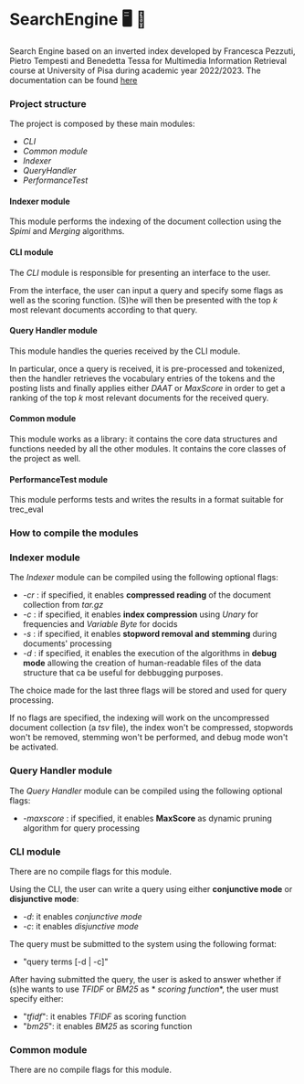 # SearchEngine 🖥️  :page_with_curl:

Search Engine based on an inverted index developed by Francesca Pezzuti, Pietro Tempesti and Benedetta Tessa for
Multimedia Information Retrieval course at University of Pisa during academic year 2022/2023. The documentation can be found [here](./)

### Project structure

The project is composed by these main modules:

- *CLI*
- *Common module*
- *Indexer*
- *QueryHandler*
- *PerformanceTest*

#### Indexer module

This module performs the indexing of the document collection using the *Spimi* and *Merging* algorithms.

#### CLI module

The *CLI* module is responsible for presenting an interface to the user.

From the interface, the user can input a query and specify some flags as well as the scoring function. (S)he will then
be presented with the top $k$ most relevant documents according to that query.

#### Query Handler module

This module handles the queries received by the CLI module.

In particular, once a query is received, it is pre-processed and tokenized, then the handler retrieves the vocabulary
entries of the tokens and the posting lists and finally applies either *DAAT* or *MaxScore* in order to get a ranking of
the top $k$ most relevant documents for the received query.

#### Common module

This module works as a library: it contains the core data structures and functions needed by all the other modules. It
contains the core classes of the project as well.

#### PerformanceTest module
This module performs tests and writes the results in a format suitable for trec_eval

### How to compile the modules

### Indexer module

The *Indexer* module can be compiled using the following optional flags:

- *-cr* : if specified, it enables **compressed reading** of the document collection from *tar.gz*
- *-c* : if specified, it enables **index compression** using *Unary* for frequencies and *Variable Byte* for docids
- *-s* : if specified, it enables **stopword removal and stemming** during documents' processing
- *-d* : if specified, it enables the execution of the algorithms in **debug mode** allowing the creation of
  human-readable files of the data structure that ca be useful for debbugging purposes.

The choice made for the last three flags will be stored and used for query processing.

If no flags are specified, the indexing will work on the uncompressed document collection (a *tsv* file), the index
won't be compressed, stopwords won't be removed, stemming won't be performed, and debug mode won't be activated.

### Query Handler module

The *Query Handler* module can be compiled using the following optional flags:

- *-maxscore* : if specified, it enables **MaxScore** as dynamic pruning algorithm for query processing

### CLI module

There are no compile flags for this module.

Using the CLI, the user can write a query using either **conjunctive mode** or **disjunctive mode**:

- *-d*: it enables *conjunctive mode*
- *-c*: it enables *disjunctive mode*

The query must be submitted to the system using the following format:

- "query terms \[-d | -c\]"

After having submitted the query, the user is asked to answer whether if (s)he wants to use *TFIDF* or *BM25* as *
*scoring function**, the user must specify either:

- "*tfidf*": it enables *TFIDF* as scoring function
- "*bm25*": it enables *BM25* as scoring function

### Common module

There are no compile flags for this module.


